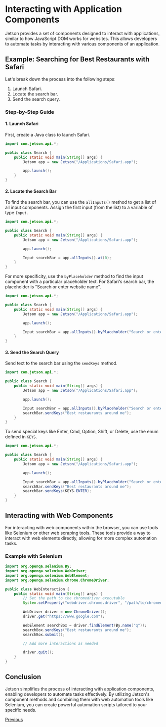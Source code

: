 # Interacting with Application Components

Jetson provides a set of components designed to interact with applications, similar to how JavaScript DOM works for websites. This allows developers to automate tasks by interacting with various components of an application.

## Example: Searching for Best Restaurants with Safari

Let's break down the process into the following steps:
1. Launch Safari.
2. Locate the search bar.
3. Send the search query.

### Step-by-Step Guide

#### 1. Launch Safari

First, create a Java class to launch Safari.

```java
import com.jetson.api.*;

public class Search {
    public static void main(String[] args) {
        Jetson app = new Jetson("/Applications/Safari.app");

        app.launch();
    }
}
```

#### 2. Locate the Search Bar

To find the search bar, you can use the `allInputs()` method to get a list of all input components. Assign the first input (from the list) to a variable of type `Input`.

```java
import com.jetson.api.*;

public class Search {
    public static void main(String[] args) {
        Jetson app = new Jetson("/Applications/Safari.app");

        app.launch();

        Input searchBar = app.allInputs().at(0);
    }
}
```

For more specificity, use the `byPlaceholder` method to find the input component with a particular placeholder text. For Safari's search bar, the placeholder is "Search or enter website name".

```java
import com.jetson.api.*;

public class Search {
    public static void main(String[] args) {
        Jetson app = new Jetson("/Applications/Safari.app");

        app.launch();

        Input searchBar = app.allInputs().byPlaceholder("Search or enter website name");
    }
}
```

#### 3. Send the Search Query

Send text to the search bar using the `sendKeys` method.

```java
import com.jetson.api.*;

public class Search {
    public static void main(String[] args) {
        Jetson app = new Jetson("/Applications/Safari.app");

        app.launch();

        Input searchBar = app.allInputs().byPlaceholder("Search or enter website name");
        searchBar.sendKeys("Best restaurants around me");
    }
}
```

To send special keys like Enter, Cmd, Option, Shift, or Delete, use the enum defined in `KEYS`.

```java
import com.jetson.api.*;

public class Search {
    public static void main(String[] args) {
        Jetson app = new Jetson("/Applications/Safari.app");

        app.launch();

        Input searchBar = app.allInputs().byPlaceholder("Search or enter website name");
        searchBar.sendKeys("Best restaurants around me");
        searchBar.sendKeys(KEYS.ENTER);
    }
}
```

## Interacting with Web Components

For interacting with web components within the browser, you can use tools like Selenium or other web scraping tools. These tools provide a way to interact with web elements directly, allowing for more complex automation tasks.

### Example with Selenium

```java
import org.openqa.selenium.By;
import org.openqa.selenium.WebDriver;
import org.openqa.selenium.WebElement;
import org.openqa.selenium.chrome.ChromeDriver;

public class WebInteraction {
    public static void main(String[] args) {
        // Set the path to the chromedriver executable
        System.setProperty("webdriver.chrome.driver", "/path/to/chromedriver");

        WebDriver driver = new ChromeDriver();
        driver.get("https://www.google.com");

        WebElement searchBox = driver.findElement(By.name("q"));
        searchBox.sendKeys("Best restaurants around me");
        searchBox.submit();

        // Add more interactions as needed

        driver.quit();
    }
}
```

## Conclusion

Jetson simplifies the process of interacting with application components, enabling developers to automate tasks effectively. By utilizing Jetson's component methods and combining them with web automation tools like Selenium, you can create powerful automation scripts tailored to your specific needs.

[Previous](getting-app-info.md)